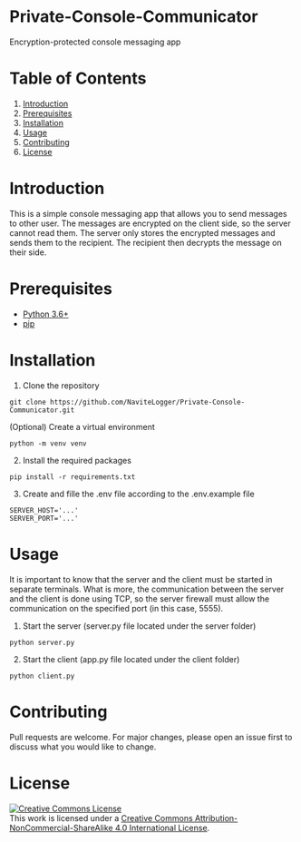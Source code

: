 # Private-Console-Communicator
Encryption-protected console messaging app

# Table of Contents
1. [Introduction](#introduction)
2. [Prerequisites](#prerequisites)
3. [Installation](#installation)
4. [Usage](#usage)
5. [Contributing](#contributing)
6. [License](#license)

# Introduction
This is a simple console messaging app that allows you to send messages to other user. The messages are encrypted on the client side, so the server cannot read them. The server only stores the encrypted messages and sends them to the recipient. The recipient then decrypts the message on their side.

# Prerequisites
- [Python 3.6+](https://www.python.org/downloads/)
- [pip](https://pip.pypa.io/en/stable/installing/)

# Installation
1. Clone the repository
```
git clone https://github.com/NaviteLogger/Private-Console-Communicator.git
```

(Optional) Create a virtual environment
```
python -m venv venv
```

2. Install the required packages
```
pip install -r requirements.txt
```

3. Create and fille the .env file according to the .env.example file
```
SERVER_HOST='...'
SERVER_PORT='...'
```

# Usage
It is important to know that the server and the client must be started in separate terminals. What is more, the communication between the server and the client is done using TCP, so the server firewall must allow the communication on the specified port (in this case, 5555).

1. Start the server (server.py file located under the server folder)
```
python server.py
```

2. Start the client (app.py file located under the client folder)
```
python client.py
```

# Contributing
Pull requests are welcome. For major changes, please open an issue first to discuss what you would like to change.

# License
<a rel="license" href="http://creativecommons.org/licenses/by-nc-sa/4.0/"><img alt="Creative Commons License" style="border-width:0" src="https://i.creativecommons.org/l/by-nc-sa/4.0/88x31.png" /></a><br />This work is licensed under a <a rel="license" href="http://creativecommons.org/licenses/by-nc-sa/4.0/">Creative Commons Attribution-NonCommercial-ShareAlike 4.0 International License</a>.